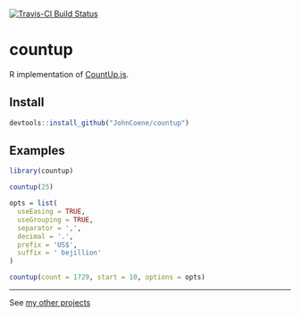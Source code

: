 [![Travis-CI Build Status](https://travis-ci.org/JohnCoene/countup.svg?branch=master)](https://travis-ci.org/JohnCoene/countup)

countup
=======

R implementation of [CountUp.js](https://github.com/inorganik/CountUp.js).

Install
-------

``` r
devtools::install_github("JohnCoene/countup")
```

Examples
--------

``` r
library(countup)

countup(25)

opts = list(
  useEasing = TRUE, 
  useGrouping = TRUE, 
  separator = ',', 
  decimal = '.', 
  prefix = 'US$', 
  suffix = ' bejillion' 
)

countup(count = 1729, start = 10, options = opts)
```

------------------------------------------------------------------------

See [my other projects](http://johncoene.github.io/projects/)
